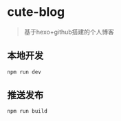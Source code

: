 # cute-blog

> 基于hexo+github搭建的个人博客

## 本地开发

```bash
npm run dev
```

## 推送发布

```bash
npm run build
```
